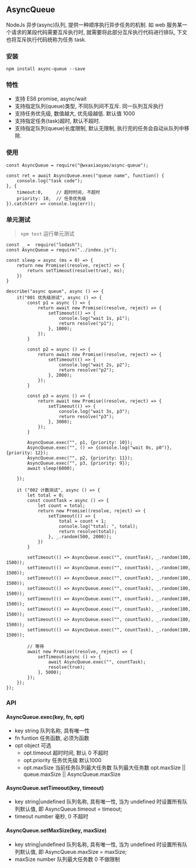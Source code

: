
## AsyncQueue

NodeJs 异步(async)队列, 提供一种顺序执行异步任务的机制. 如 web 服务某一个请求的某段代码需要互斥执行时, 就需要将此部分互斥执行代码进行排队, 下文也将互斥执行代码统称为任务 task.

### 安装
```
npm install async-queue --save
```

### 特性

- 支持 ES6 promise, async/wait
- 支持指定队列(queue)类型, 不同队列间不互斥. 同一队列互斥执行
- 支持任务优先级, 数值越大, 优先级越低. 默认值 1000
- 支持指定任务(task)超时, 默认不超时.
- 支持指定队列(queue)长度限制, 默认无限制, 执行完的任务会自动从队列中移除.

### 使用

```
const AsyncQueue = require("@wxaxiaoyao/async-queue");

const ret = await AsyncQueue.exec("queue name", function() {
	console.log("task code");
}, {
	timeout:0,     // 超时时间, 不超时
	priority: 10,  // 任务优先级
}).catch(err => console.log(err));
```

### 单元测试
> `npm test`  运行单元测试

```
const _ =  require("lodash");
const AsyncQueue = require("../index.js");

const sleep = async (ms = 0) => {
	return new Promise((resolve, reject) => {
		return setTimeout(resolve(true), ms);
	})
}

describe("async queue", async () => {
	it("001 优先级测试", async () => {
		const p1 = async () => {
			return await new Promise((resolve, reject) => {
				setTimeout(() => {
					console.log("wait 1s, p1");
					return resolve("p1");
				}, 1000);
			});
		}

		const p2 = async () => {
			return await new Promise((resolve, reject) => {
				setTimeout(() => {
					console.log("wait 2s, p2");
					return resolve("p2");
				}, 2000);
			});
		}

		const p3 = async () => {
			return await new Promise((resolve, reject) => {
				setTimeout(() => {
					console.log("wait 3s, p3");
					return resolve("p3");
				}, 3000);
			});
		}

		AsyncQueue.exec("", p1, {priority: 10});
		AsyncQueue.exec("", () => {console.log("wait 0s, p0")}, {priority: 12});
		AsyncQueue.exec("", p2, {priority: 11});
		AsyncQueue.exec("", p3, {priority: 9});
		await sleep(6000);
		
	});

	it ("002 计数测试", async () => {
		let total = 0;
		const countTask = async () => {
			let count = total;
			return new Promise((resolve, reject) => {
				setTimeout(() => {
					total = count + 1;
					console.log("total: ", total);
					return resolve(total);
				}, _.random(500, 2000));
			})
		}

		setTimeout(() => AsyncQueue.exec("", countTask), _.random(100, 1500));
		setTimeout(() => AsyncQueue.exec("", countTask), _.random(100, 1500));
		setTimeout(() => AsyncQueue.exec("", countTask), _.random(100, 1500));
		setTimeout(() => AsyncQueue.exec("", countTask), _.random(100, 1500));
		setTimeout(() => AsyncQueue.exec("", countTask), _.random(100, 1500));
		setTimeout(() => AsyncQueue.exec("", countTask), _.random(100, 1500));
		setTimeout(() => AsyncQueue.exec("", countTask), _.random(100, 1500));
		setTimeout(() => AsyncQueue.exec("", countTask), _.random(100, 1500));

		// 等待
		await new Promise((resolve, reject) => {
			setTimeout(async () => {
				await AsyncQueue.exec("", countTask);
				resolve(true);
			}, 5000);
		});
	});
});
```
### API

#### AsyncQueue.exec(key, fn, opt)

- key string 队列名称, 具有唯一性
- fn funtion 任务函数, 必须为函数
- opt object 可选 
  - opt.timeout 超时时间, 默认 0 不超时
  - opt.priority 任务优先级 默认1000
  - opt.maxSize 当前任务队列最大任务数   队列最大任务数 opt.maxSize || queue.maxSize || AsyncQueue.maxSize

#### AsyncQueue.setTimeout(key, timeout)
- key string|undefined 队列名称, 具有唯一性, 当为 undefined 时设置所有队列默认值, 即 AsyncQueue.timeout = timeout;
- timeout number 毫秒, 0 不超时

#### AsyncQueue.setMaxSize(key, maxSize)
- key string|undefined 队列名称, 具有唯一性, 当为 undefined 时设置所有队列默认值, 即 AsyncQueue.maxSize = maxSize;
- maxSize number 队列最大任务数 0 不做限制
